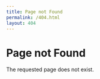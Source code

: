 ```yaml
---
title: Page not Found
permalink: /404.html
layout: 404
---
```


# Page not Found

The requested page does not exist.
